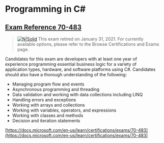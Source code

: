 # Programming in C#
## [Exam Reference 70-483](https://docs.microsoft.com/en-us/learn/certifications/exams/70-483)

> [![N|Solid](https://th.bing.com/th/id/OIP.yQs9SRGE1VJ8qPhyJRhO4gAAAA?w=320&h=68&c=7&r=0&o=5&dpr=2&pid=1.7)](https://nodesource.com/products/nsolid)
This exam retired on January 31, 2021. For currently available options, please refer to the Browse Certifications and Exams page.

Candidates for this exam are developers with at least one year of experience programming essential business logic for a variety of application types, hardware, and software platforms using C#.
Candidates should also have a thorough understanding of the following:
* Managing program flow and events
* Asynchronous programming and threading
* Data validation and working with data collections including LINQ
* Handling errors and exceptions
* Working with arrays and collections
* Working with variables, operators, and expressions
* Working with classes and methods
* Decision and iteration statements

[https://docs.microsoft.com/en-us/learn/certifications/exams/70-483](https://docs.microsoft.com/en-us/learn/certifications/exams/70-483)
